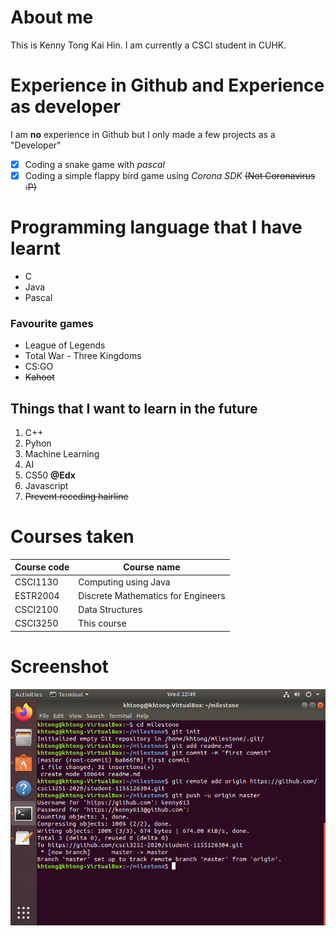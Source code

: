 # About me
This is Kenny Tong Kai Hin. I am currently a CSCI student in CUHK.

# Experience in Github and Experience as developer
I am **no** experience in Github but I only made a few projects as a "Developer"
- [x] Coding a snake game with _pascal_
- [x] Coding a simple flappy bird game using _Corona SDK_ ~~(Not Coronavirus :P)~~

# Programming language that I have learnt
- C
- Java
- Pascal

### Favourite games
- League of Legends
- Total War - Three Kingdoms
- CS:GO
 - ~~Kahoot~~

##  Things that I want to learn in the future
1. C++
2. Pyhon
3. Machine Learning
4. AI
5. CS50 **@Edx**
6. Javascript
7. ~~Prevent receding hairline~~

# Courses taken
Course code | Course name | 
---| --- |
CSCI1130 | Computing using Java |
ESTR2004 | Discrete Mathematics for Engineers|
CSCI2100 | Data Structures |
CSCI3250 | This course |

# Screenshot
![alt text](https://github.com/csci3251-2020/student-1155126304/blob/master/milestone2%20screenshot.png?raw=true)
